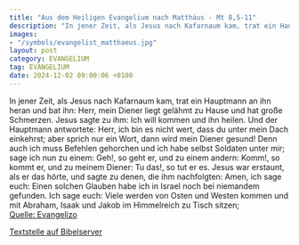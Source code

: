 ```yaml
---
title: "Aus dem Heiligen Evangelium nach Matthäus - Mt 8,5-11"
description: "In jener Zeit, als Jesus nach Kafarnaum kam, trat ein Hauptmann an ihn heran und bat ihn: Herr, mein Diener liegt gelähmt zu Hause und hat große Schmerzen. Jesus sagte zu ihm: Ich will kommen und ihn heilen. Und der Hauptmann antwortete: Herr, ich bin es nicht wert, dass du unter...."
images:
- "/symbols/evangelist_matthaeus.jpg"
layout: post
category: EVANGELIUM
tag: EVANGELIUM
date: 2024-12-02 09:00:06 +0100
---
```

In jener Zeit, als Jesus nach Kafarnaum kam, trat ein Hauptmann an ihn heran und bat ihn:
Herr, mein Diener liegt gelähmt zu Hause und hat große Schmerzen.
Jesus sagte zu ihm: Ich will kommen und ihn heilen.
Und der Hauptmann antwortete: Herr, ich bin es nicht wert, dass du unter mein Dach einkehrst; aber sprich nur ein Wort, dann wird mein Diener gesund!
Denn auch ich muss Befehlen gehorchen und ich habe selbst Soldaten unter mir; sage ich nun zu einem: Geh!, so geht er, und zu einem andern: Komm!, so kommt er, und zu meinem Diener: Tu das!, so tut er es.<!--more-->
Jesus war erstaunt, als er das hörte, und sagte zu denen, die ihm nachfolgten: Amen, ich sage euch: Einen solchen Glauben habe ich in Israel noch bei niemandem gefunden.
Ich sage euch: Viele werden von Osten und Westen kommen und mit Abraham, Isaak und Jakob im Himmelreich zu Tisch sitzen;<br>
[Quelle: Evangelizo](https://evangeliumtagfuertag.org/DE/gospel)

[Textstelle auf Bibelserver](https://www.bibleserver.com/EU/Matthäus8,5-11)
